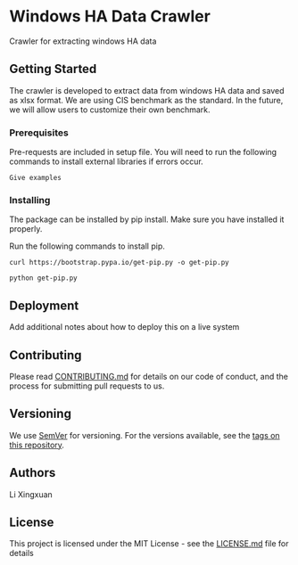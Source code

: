 # Windows HA Data Crawler

Crawler for extracting windows HA data
## Getting Started

The crawler is developed to extract data from windows HA data and saved as xlsx format. We are using CIS benchmark as the standard. In the future, we will allow users to customize their own benchmark.

### Prerequisites

Pre-requests are included in setup file. You will need to run the following commands to install external libraries if errors occur.

```
Give examples
```

### Installing

The package can be installed by pip install. Make sure you have installed it properly. 

Run the following commands to install pip.

```
curl https://bootstrap.pypa.io/get-pip.py -o get-pip.py
```
```
python get-pip.py
```


## Deployment

Add additional notes about how to deploy this on a live system


## Contributing

Please read [CONTRIBUTING.md](https://gist.github.com/PurpleBooth/b24679402957c63ec426) for details on our code of conduct, and the process for submitting pull requests to us.

## Versioning

We use [SemVer](http://semver.org/) for versioning. For the versions available, see the [tags on this repository](https://github.com/your/project/tags). 

## Authors

Li Xingxuan

## License

This project is licensed under the MIT License - see the [LICENSE.md](LICENSE.md) file for details



